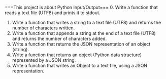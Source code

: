 ===This project is about Python Input/Output===
0. Write a function that reads a text file (UTF8) and prints it to stdout.
1. Write a function that writes a string to a text file (UTF8) and returns the number of characters written.
2. Write a function that appends a string at the end of a text file (UTF8) and returns the number of characters added.
3. Write a function that returns the JSON representation of an object (string).
4. Write a function that returns an object (Python data structure) represented by a JSON string.
5. Write a function that writes an Object to a text file, using a JSON representation.
